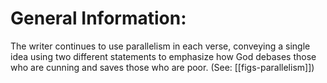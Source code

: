 # General Information:

The writer continues to use parallelism in each verse, conveying a single idea using two different statements to emphasize how God debases those who are cunning and saves those who are poor. (See: [[figs-parallelism]])